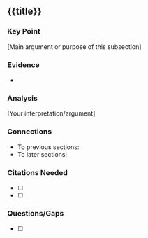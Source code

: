 ## {{title}}

### Key Point
[Main argument or purpose of this subsection]

### Evidence
- 

### Analysis
[Your interpretation/argument]

### Connections
- To previous sections:
- To later sections:

### Citations Needed
- [ ] 
- [ ] 

### Questions/Gaps
- [ ] 